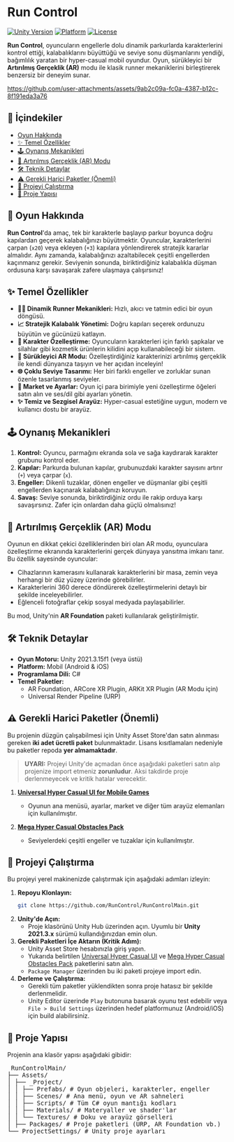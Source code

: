 # Run Control

[![Unity Version](https://img.shields.io/badge/Unity-2021.3.x%20LTS-blue.svg)](https://unity3d.com/get-unity/download/archive)
[![Platform](https://img.shields.io/badge/Platform-Mobile-brightgreen.svg)](https://github.com/RunControl/RunControlMain)
[![License](https://img.shields.io/badge/License-MIT-lightgrey.svg)](LICENSE.md)

**Run Control**, oyuncuların engellerle dolu dinamik parkurlarda karakterlerini kontrol ettiği, kalabalıklarını büyüttüğü ve seviye sonu düşmanlarını yendiği, bağımlılık yaratan bir hyper-casual mobil oyundur. Oyun, sürükleyici bir **Artırılmış Gerçeklik (AR)** modu ile klasik runner mekaniklerini birleştirerek benzersiz bir deneyim sunar.


https://github.com/user-attachments/assets/9ab2c09a-fc0a-4387-b12c-8f191eda3a76


## 📜 İçindekiler

- [Oyun Hakkında](#-oyun-hakkında)
- [✨ Temel Özellikler](#-temel-özellikler)
- [🕹️ Oynanış Mekanikleri](#️-oynanış-mekanikleri)
- [📱 Artırılmış Gerçeklik (AR) Modu](#-artırılmış-gerçeklik-ar-modu)
- [🛠️ Teknik Detaylar](#️-teknik-detaylar)
- [⚠️ Gerekli Harici Paketler (Önemli)](#️-gerekli-harici-paketler-önemli)
- [🚀 Projeyi Çalıştırma](#-projeyi-çalıştırma)
- [📂 Proje Yapısı](#-proje-yapısı)

## 📖 Oyun Hakkında

**Run Control**'da amaç, tek bir karakterle başlayıp parkur boyunca doğru kapılardan geçerek kalabalığınızı büyütmektir. Oyuncular, karakterlerini çarpan (`x20`) veya ekleyen (`+3`) kapılara yönlendirerek stratejik kararlar almalıdır. Aynı zamanda, kalabalığınızı azaltabilecek çeşitli engellerden kaçınmanız gerekir. Seviyenin sonunda, biriktirdiğiniz kalabalıkla düşman ordusuna karşı savaşarak zafere ulaşmaya çalışırsınız!

## ✨ Temel Özellikler

- **🏃‍♂️ Dinamik Runner Mekanikleri:** Hızlı, akıcı ve tatmin edici bir oyun döngüsü.
- **📈 Stratejik Kalabalık Yönetimi:** Doğru kapıları seçerek ordunuzu büyütün ve gücünüzü katlayın.
- **🎨 Karakter Özelleştirme:** Oyuncuların karakterleri için farklı şapkalar ve silahlar gibi kozmetik ürünlerin kilidini açıp kullanabileceği bir sistem.
- **📱 Sürükleyici AR Modu:** Özelleştirdiğiniz karakterinizi artırılmış gerçeklik ile kendi dünyanıza taşıyın ve her açıdan inceleyin!
- **🌐 Çoklu Seviye Tasarımı:** Her biri farklı engeller ve zorluklar sunan özenle tasarlanmış seviyeler.
- **🛒 Market ve Ayarlar:** Oyun içi para birimiyle yeni özelleştirme öğeleri satın alın ve ses/dil gibi ayarları yönetin.
- **✨ Temiz ve Sezgisel Arayüz:** Hyper-casual estetiğine uygun, modern ve kullanıcı dostu bir arayüz.

## 🕹️ Oynanış Mekanikleri

1.  **Kontrol:** Oyuncu, parmağını ekranda sola ve sağa kaydırarak karakter grubunu kontrol eder.
2.  **Kapılar:** Parkurda bulunan kapılar, grubunuzdaki karakter sayısını artırır (`+`) veya çarpar (`x`).
3.  **Engeller:** Dikenli tuzaklar, dönen engeller ve düşmanlar gibi çeşitli engellerden kaçınarak kalabalığınızı koruyun.
4.  **Savaş:** Seviye sonunda, biriktirdiğiniz ordu ile rakip orduya karşı savaşırsınız. Zafer için onlardan daha güçlü olmalısınız!

## 📱 Artırılmış Gerçeklik (AR) Modu

Oyunun en dikkat çekici özelliklerinden biri olan AR modu, oyunculara özelleştirme ekranında karakterlerini gerçek dünyaya yansıtma imkanı tanır. Bu özellik sayesinde oyuncular:
- Cihazlarının kamerasını kullanarak karakterlerini bir masa, zemin veya herhangi bir düz yüzey üzerinde görebilirler.
- Karakterlerini 360 derece döndürerek özelleştirmelerini detaylı bir şekilde inceleyebilirler.
- Eğlenceli fotoğraflar çekip sosyal medyada paylaşabilirler.

Bu mod, Unity'nin **AR Foundation** paketi kullanılarak geliştirilmiştir.

## 🛠️ Teknik Detaylar

- **Oyun Motoru:** Unity 2021.3.15f1 (veya üstü)
- **Platform:** Mobil (Android & iOS)
- **Programlama Dili:** C#
- **Temel Paketler:**
  - AR Foundation, ARCore XR Plugin, ARKit XR Plugin (AR Modu için)
  - Universal Render Pipeline (URP)

## ⚠️ Gerekli Harici Paketler (Önemli)

Bu projenin düzgün çalışabilmesi için Unity Asset Store'dan satın alınması gereken **iki adet ücretli paket** bulunmaktadır. Lisans kısıtlamaları nedeniyle bu paketler repoda **yer almamaktadır**.

> **UYARI:** Projeyi Unity'de açmadan önce aşağıdaki paketleri satın alıp projenize import etmeniz **zorunludur**. Aksi takdirde proje derlenmeyecek ve kritik hatalar verecektir.

1.  **[Universal Hyper Casual UI for Mobile Games](https://assetstore.unity.com/packages/3d/gui/universal-hyper-casual-ui-for-mobile-games-176645)**
    - Oyunun ana menüsü, ayarlar, market ve diğer tüm arayüz elemanları için kullanılmıştır.

2.  **[Mega Hyper Casual Obstacles Pack](https://assetstore.unity.com/packages/3d/props/mega-hyper-casual-obstacles-pack-209978)**
    - Seviyelerdeki çeşitli engeller ve tuzaklar için kullanılmıştır.

## 🚀 Projeyi Çalıştırma

Bu projeyi yerel makinenizde çalıştırmak için aşağıdaki adımları izleyin:

1.  **Repoyu Klonlayın:**
    ```bash
    git clone https://github.com/RunControl/RunControlMain.git
    ```
2.  **Unity'de Açın:**
    - Proje klasörünü Unity Hub üzerinden açın. Uyumlu bir **Unity 2021.3.x** sürümü kullandığınızdan emin olun.
3.  **Gerekli Paketleri İçe Aktarın (Kritik Adım):**
    - Unity Asset Store hesabınızla giriş yapın.
    - Yukarıda belirtilen [Universal Hyper Casual UI](https://assetstore.unity.com/packages/3d/gui/universal-hyper-casual-ui-for-mobile-games-176645) ve [Mega Hyper Casual Obstacles Pack](https://assetstore.unity.com/packages/3d/props/mega-hyper-casual-obstacles-pack-209978) paketlerini satın alın.
    - `Package Manager` üzerinden bu iki paketi projeye import edin.
4.  **Derleme ve Çalıştırma:**
    - Gerekli tüm paketler yüklendikten sonra proje hatasız bir şekilde derlenmelidir.
    - Unity Editor üzerinde `Play` butonuna basarak oyunu test edebilir veya `File > Build Settings` üzerinden hedef platformunuz (Android/iOS) için build alabilirsiniz.

## 📂 Proje Yapısı

Projenin ana klasör yapısı aşağıdaki gibidir:

<pre lang="markdown">
 RunControlMain/
├── Assets/
│ ├── _Project/
│ │ ├── Prefabs/ # Oyun objeleri, karakterler, engeller
│ │ ├── Scenes/ # Ana menü, oyun ve AR sahneleri
│ │ ├── Scripts/ # Tüm C# oyun mantığı kodları
│ │ ├── Materials/ # Materyaller ve shader'lar
│ │ └── Textures/ # Doku ve arayüz görselleri
│ ├── Packages/ # Proje paketleri (URP, AR Foundation vb.)
└── ProjectSettings/ # Unity proje ayarları 
 </pre>
